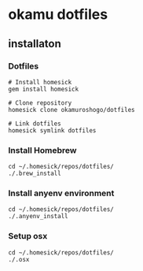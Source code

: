 # okamu dotfiles
## installaton
### Dotfiles
```
# Install homesick
gem install homesick

# Clone repository
homesick clone okamuroshogo/dotfiles

# Link dotfiles
homesick symlink dotfiles
```

### Install Homebrew
```
cd ~/.homesick/repos/dotfiles/
./.brew_install
```

### Install anyenv environment
```
cd ~/.homesick/repos/dotfiles/
./.anyenv_install
```

### Setup osx
```
cd ~/.homesick/repos/dotfiles/
./.osx
```
